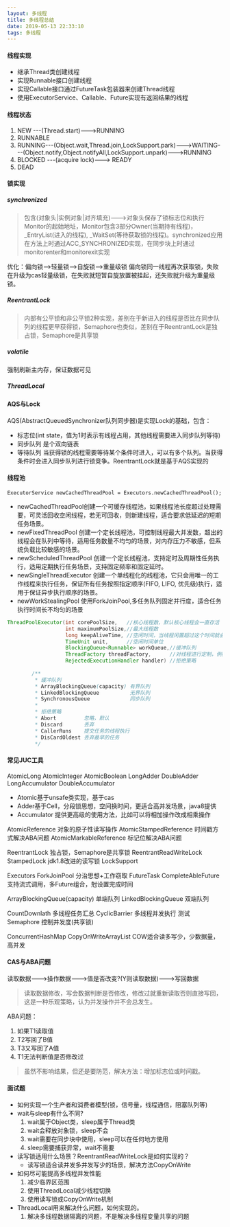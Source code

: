 ```yaml
---
layout: 多线程
title: 多线程总结
date: 2019-05-13 22:33:10
tags: 多线程
---
```

#### 线程实现
* 继承Thread类创建线程
* 实现Runnable接口创建线程
* 实现Callable接口通过FutureTask包装器来创建Thread线程
* 使用ExecutorService、Callable、Future实现有返回结果的线程

#### 线程状态
1. NEW  ---(Thread.start)--->RUNNING
2. RUNNABLE
3. RUNNING---(Object.wait,Thread.join,LockSupport.park)--->WAITING---(Object.notify,Object.notifyAll,LockSupport.unpark)--->RUNNING
4. BLOCKED  ---(acquire lock)---> READY
5. DEAD

#### 锁实现
##### synchronized
> 包含(对象头|实例对象|对齐填充)--->对象头保存了锁标志位和执行Monitor的起始地址，Monitor包含3部分Owner(当期持有线程)，_EntryList(进入的线程), _WaitSet(等待获取锁的线程)。synchronized应用在方法上时通过ACC_SYNCHRONIZED实现，在同步块上时通过monitorenter和monitorexit实现

优化：偏向锁-->轻量锁-->自旋锁-->重量级锁  偏向锁同一线程再次获取锁，失败在升级为cas轻量级锁，在失败就短暂自旋放置被挂起，还失败就升级为重量级锁。

##### ReentrantLock
> 内部有公平锁和非公平锁2种实现，差别在于新进入的线程是否比在同步队列的线程更早获得锁，Semaphore也类似，差别在于ReentrantLock是独占锁，Semaphore是共享锁

##### volatile
强制刷新主内存，保证数据可见

##### ThreadLocal


#### AQS与Lock
AQS(AbstractQueuedSynchronizer队列同步器)是实现Lock的基础，包含：
* 标志位(int state，值为1时表示有线程占用，其他线程需要进入同步队列等待)
* 同步队列 是个双向链表 
* 等待队列 当获得锁的线程需要等待某个条件时进入，可以有多个队列。当获得条件时会进入同步队列进行锁竞争。ReentrantLock就是基于AQS实现的

#### 线程池
```
ExecutorService newCachedThreadPool = Executors.newCachedThreadPool();
```
* newCachedThreadPool创建一个可缓存线程池，如果线程池长度超过处理需要，可灵活回收空闲线程，若无可回收，则新建线程，适合要求低延迟的短期任务场景。
* newFixedThreadPool 创建一个定长线程池，可控制线程最大并发数，超出的线程会在队列中等待，适用任务数量不均匀的场景，对内存压力不敏感，但系统负载比较敏感的场景。
* newScheduledThreadPool 创建一个定长线程池，支持定时及周期性任务执行，适用定期执行任务场景，支持固定频率和固定延时。
* newSingleThreadExecutor 创建一个单线程化的线程池，它只会用唯一的工作线程来执行任务，保证所有任务按照指定顺序(FIFO, LIFO, 优先级)执行，适用于保证异步执行顺序的场景。
* newWorkStealingPool 使用ForkJoinPool,多任务队列固定并行度，适合任务执行时间长不均匀的场景
```java
ThreadPoolExecutor(int corePoolSize,   //核心线程数，默认核心线程会一直存活
                   int maximumPoolSize,//最大线程数
                   long keepAliveTime, //空闲时间，当线程闲置超过这个时间就会销毁
                   TimeUnit unit,	   //空闲时间单位
                   BlockingQueue<Runnable> workQueue,//缓冲队列
                   ThreadFactory threadFactory,      //对线程进行定制，例如group，线程名称，优先级等
                   RejectedExecutionHandler handler) //拒绝策略
		
		/**
		 * 缓冲队列
		 * ArrayBlockingQueue(capacity) 有界队列
		 * LinkedBlockingQueue          无界队列
		 * SynchronousQueue				同步队列
		 * 
		 * 拒绝策略
		 * Abort         忽略，默认
		 * Discard       丢弃
		 * CallerRuns    提交任务的线程执行
		 * DisCardOldest 丢弃最早的任务
		 */
```

#### 常见JUC工具
AtomicLong
AtomicInteger
AtomicBoolean
LongAdder
DoubleAdder
LongAccumulator
DoubleAccumulator
* Atomic基于unsafe类实现，基于cas
* Adder基于Cell，分段锁思想，空间换时间，更适合高并发场景，java8提供
* Accumulator 提供更高级的使用方法，比如可以将相加操作改成相乘操作

AtomicReference 对象的原子性读写操作
AtomicStampedReference 时间戳方式解决ABA问题
AtomicMarkableReference 标记位解决ABA问题

ReentrantLock  独占锁，Semaphore是共享锁
ReentrantReadWriteLock
StampedLock  jdk1.8改进的读写锁
LockSupport

Executors
ForkJoinPool  分治思想+工作窃取
FutureTask
CompleteAbleFuture 支持流式调用，多Future组合，尅设置完成时间

ArrayBlockingQueue(capacity) 单端队列
LinkedBlockingQueue          双端队列

CountDownlath 多线程任务汇总
CyclicBarrier 多线程并发执行 测试
Semaphore     控制并发度(共享锁)

ConcurrentHashMap
CopyOnWriteArrayList COW适合读多写少，少数据量，高并发

#### CAS与ABA问题
读取数据--->操作数据--->值是否改变?(Y则读取数据)--->写回数据
>读取数据修改，写会数据判断是否修改，修改过就重新读取否则直接写回，这是一种乐观策略，认为并发操作并不会总发生。

ABA问题：
1. 如果T1读取值
2. T2写回了B值
3. T3又写回了A值
4. T1无法判断值是否修改过
> 虽然不影响结果，但还是要防范，解决方法：增加标志位或时间戳。

#### 面试题
* 如何实现一个生产者和消费者模型(锁，信号量，线程通信，阻塞队列等)
* wait与sleep有什么不同?
  1. wait属于Object类，sleep属于Thread类
  2. wait会释放对象锁，sleep不会
  3. wait需要在同步块中使用，sleep可以在任何地方使用
  4. sleep需要捕获异常，wait不需要
* 读写锁适用什么场景？ReentrantReadWriteLock是如何实现的？
  - 读写锁适合读并发多并发写少的场景，解决方法CopyOnWrite
* 如何尽可能提高多线程并发性能
  1. 减少临界区范围
  2. 使用ThreadLocal减少线程切换
  3. 使用读写锁或CopyOnWrite机制
* ThreadLocal用来解决什么问题，如何实现的。
  1. 解决多线程数据隔离的问题，不是解决多线程变量共享的问题
